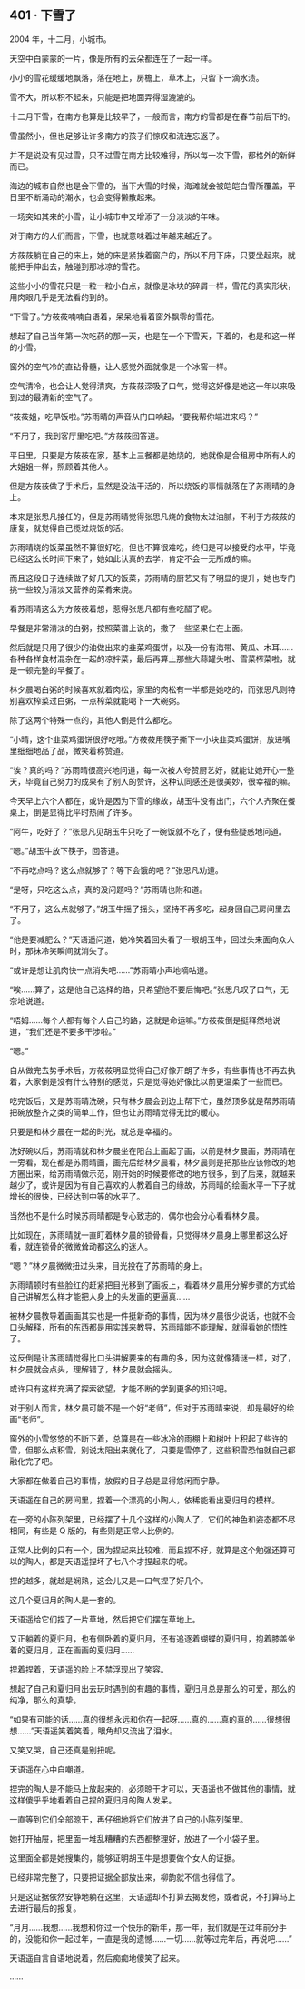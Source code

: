 ## 401 · 下雪了

2004 年，十二月，小城市。

天空中白蒙蒙的一片，像是所有的云朵都连在了一起一样。

小小的雪花缓缓地飘落，落在地上，房檐上，草木上，只留下一滴水渍。

雪不大，所以积不起来，只能是把地面弄得湿漉漉的。

十二月下雪，在南方也算是比较早了，一般而言，南方的雪都是在春节前后下的。

雪虽然小，但也足够让许多南方的孩子们惊叹和流连忘返了。

并不是说没有见过雪，只不过雪在南方比较难得，所以每一次下雪，都格外的新鲜而已。

海边的城市自然也是会下雪的，当下大雪的时候，海滩就会被皑皑白雪所覆盖，平日里不断涌动的潮水，也会变得懒散起来。

一场突如其来的小雪，让小城市中又增添了一分淡淡的年味。

对于南方的人们而言，下雪，也就意味着过年越来越近了。

方莜莜躺在自己的床上，她的床是紧挨着窗户的，所以不用下床，只要坐起来，就能把手伸出去，触碰到那冰凉的雪花。

这些小小的雪花只是一粒一粒小白点，就像是冰块的碎屑一样，雪花的真实形状，用肉眼几乎是无法看的到的。

“下雪了。”方莜莜喃喃自语着，呆呆地看着窗外飘零的雪花。

想起了自己当年第一次吃药的那一天，也是在一个下雪天，下着的，也是和这一样的小雪。

窗外的空气冷的直钻骨髓，让人感觉外面就像是一个冰窖一样。

空气清冷，也会让人觉得清爽，方莜莜深吸了口气，觉得这好像是她这一年以来吸到过的最清新的空气了。

“莜莜姐，吃早饭啦。”苏雨晴的声音从门口响起，“要我帮你端进来吗？”

“不用了，我到客厅里吃吧。”方莜莜回答道。

平日里，只要是方莜莜在家，基本上三餐都是她烧的，她就像是合租房中所有人的大姐姐一样，照顾着其他人。

但是方莜莜做了手术后，显然是没法干活的，所以烧饭的事情就落在了苏雨晴的身上。

本来是张思凡接任的，但是苏雨晴觉得张思凡烧的食物太过油腻，不利于方莜莜的康复，就觉得自己揽过烧饭的活。

苏雨晴烧的饭菜虽然不算很好吃，但也不算很难吃，终归是可以接受的水平，毕竟已经这么长时间下来了，她如此认真的去学，肯定不会一无所成的嘛。

而且这段日子连续做了好几天的饭菜，苏雨晴的厨艺又有了明显的提升，她也专门挑一些较为清淡又营养的菜肴来烧。

看苏雨晴这么为方莜莜着想，惹得张思凡都有些吃醋了呢。

早餐是非常清淡的白粥，按照菜谱上说的，撒了一些坚果仁在上面。

然后就是只用了很少的油做出来的韭菜鸡蛋饼，以及一份有海带、黄瓜、木耳……各种各样食材混杂在一起的凉拌菜，最后再算上那些大蒜罐头啦、雪菜榨菜啦，就是一顿完整的早餐了。

林夕晨喝白粥的时候喜欢就着肉松，家里的肉松有一半都是她吃的，而张思凡则特别喜欢榨菜过白粥，一点榨菜就能喝下一大碗粥。

除了这两个特殊一点的，其他人倒是什么都吃。

“小晴，这个韭菜鸡蛋饼很好吃哦。”方莜莜用筷子撕下一小块韭菜鸡蛋饼，放进嘴里细细地品了品，微笑着称赞道。

“诶？真的吗？”苏雨晴很高兴地问道，每一次被人夸赞厨艺好，就能让她开心一整天，毕竟自己努力的成果有了别人的赞许，这种认同感还是很美妙，很幸福的嘛。

今天早上六个人都在，或许是因为下雪的缘故，胡玉牛没有出门，六个人齐聚在餐桌上，倒是显得比平时热闹了许多。

“阿牛，吃好了？”张思凡见胡玉牛只吃了一碗饭就不吃了，便有些疑惑地问道。

“嗯。”胡玉牛放下筷子，回答道。

“不再吃点吗？这么点就够了？等下会饿的吧？”张思凡劝道。

“是呀，只吃这么点，真的没问题吗？”苏雨晴也附和道。

“不用了，这么点就够了。”胡玉牛摇了摇头，坚持不再多吃，起身回自己房间里去了。

“他是要减肥么？”天语遥问道，她冷笑着回头看了一眼胡玉牛，回过头来面向众人时，那抹冷笑瞬间就消失了。

“或许是想让肌肉快一点消失吧……”苏雨晴小声地嘀咕道。

“唉……算了，这是他自己选择的路，只希望他不要后悔吧。”张思凡叹了口气，无奈地说道。

“唔姆……每个人都有每个人自己的路，这就是命运嘛。”方莜莜倒是挺释然地说道，“我们还是不要多干涉啦。”

“嗯。”

自从做完去势手术后，方莜莜明显觉得自己好像开朗了许多，有些事情也不再去执着，大家倒是没有什么特别的感觉，只是觉得她好像比以前更温柔了一些而已。

吃完饭后，又是苏雨晴洗碗，只有林夕晨会到边上帮下忙，虽然顶多就是帮苏雨晴把碗放整齐之类的简单工作，但也让苏雨晴觉得无比的暖心。

只要是和林夕晨在一起的时光，就总是幸福的。

洗好碗以后，苏雨晴就和林夕晨坐在阳台上画起了画，以前是林夕晨画，苏雨晴在一旁看，现在都是苏雨晴画，画完后给林夕晨看，林夕晨则是把那些应该修改的地方圈出来，给苏雨晴做示范，刚开始的时候要修改的地方很多，到了后来，就越来越少了，或许是因为有自己喜欢的人教着自己的缘故，苏雨晴的绘画水平一下子就增长的很快，已经达到中等的水平了。

当然也不是什么时候苏雨晴都是专心致志的，偶尔也会分心看看林夕晨。

比如现在，苏雨晴就一直盯着林夕晨的锁骨看，只觉得林夕晨身上哪里都这么好看，就连锁骨的微微耸动都这么的迷人。

“嗯？”林夕晨微微扭过头来，目光投在了苏雨晴的身上。

苏雨晴顿时有些脸红的赶紧把目光移到了画板上，看着林夕晨用分解步骤的方式给自己讲解怎么样才能把人身上的头发画的更逼真……

被林夕晨教导着画画其实也是一件挺新奇的事情，因为林夕晨很少说话，也就不会口头解释，所有的东西都是用实践来教导，苏雨晴能不能理解，就得看她的悟性了。

这反倒是让苏雨晴觉得比口头讲解要来的有趣的多，因为这就像猜谜一样，对了，林夕晨就会点头，理解错了，林夕晨就会摇头。

或许只有这样充满了探索欲望，才能不断的学到更多的知识吧。

对于别人而言，林夕晨可能不是一个好“老师”，但对于苏雨晴来说，却是最好的绘画“老师”。

窗外的小雪悠悠的不断下着，总算是在一些冰冷的雨棚上和树叶上积起了些许的雪，但那么点积雪，别说太阳出来就化了，只要是雪停了，这些积雪恐怕就自己都融化完了吧。

大家都在做着自己的事情，放假的日子总是显得悠闲而宁静。

天语遥在自己的房间里，捏着一个漂亮的小陶人，依稀能看出夏归月的模样。

在一旁的小陈列架里，已经摆了十几个这样的小陶人了，它们的神色和姿态都不尽相同，有些是 Q 版的，有些则是正常人比例的。

正常人比例的只有一个，因为捏起来比较难，而且捏不好，就算是这个勉强还算可以的陶人，都是天语遥捏坏了七八个才捏起来的呢。

捏的越多，就越是娴熟，这会儿又是一口气捏了好几个。

这几个夏归月的陶人是一套的。

天语遥给它们捏了一片草地，然后把它们摆在草地上。

又正躺着的夏归月，也有侧卧着的夏归月，还有追逐着蝴蝶的夏归月，抱着膝盖坐着的夏归月，正在画画的夏归月……

捏着捏着，天语遥的脸上不禁浮现出了笑容。

想起了自己和夏归月出去玩时遇到的有趣的事情，夏归月总是那么的可爱，那么的纯净，那么的真挚。

“如果有可能的话……真的很想永远和你在一起呀……真的……真的真的……很想很想……”天语遥笑着笑着，眼角却又流出了泪水。

又笑又哭，自己还真是别扭呢。

天语遥在心中自嘲道。

捏完的陶人是不能马上放起来的，必须晾干才可以，天语遥也不做其他的事情，就这样傻乎乎地看着自己捏的夏归月的陶人发呆。

一直等到它们全部晾干，再仔细地将它们放进了自己的小陈列架里。

她打开抽屉，把里面一堆乱糟糟的东西都整理好，放进了一个小袋子里。

这里面全都是她搜集的，能够证明胡玉牛是想要做个女人的证据。

已经非常完整了，只要把证据全部放出来，柳韵就不信也得信了。

只是这证据依然安静地躺在这里，天语遥却不打算去揭发他，或者说，不打算马上去进行最后的报复。

“月月……我想……我想和你过一个快乐的新年，那一年，我们就是在过年前分手的，没能和你一起过年，一直是我的遗憾……一切……就等过完年后，再说吧……”

天语遥自言自语地说着，然后痴痴地傻笑了起来。

……
